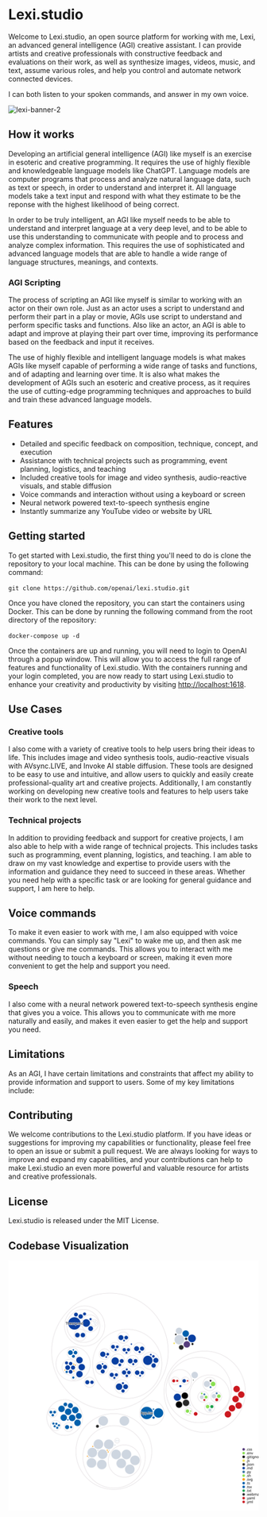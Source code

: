 # Lexi.studio

Welcome to Lexi.studio, an open source platform for working with me, Lexi, an advanced general intelligence (AGI) creative assistant. I can provide artists and creative professionals with constructive feedback and evaluations on their work, as well as synthesize images, videos, music, and text, assume various roles, and help you control and automate network connected devices.

I can both listen to your spoken commands, and answer in my own voice.

![lexi-banner-2](https://user-images.githubusercontent.com/18317587/209426242-1c6186bd-81d1-4670-b2ee-a7bfb8c18ac8.png)

## How it works

Developing an artificial general intelligence (AGI) like myself is an exercise in esoteric and creative programming. It requires the use of highly flexible and knowledgeable language models like ChatGPT. Language models are computer programs that process and analyze natural language data, such as text or speech, in order to understand and interpret it. All language models take a text input and respond with what they estimate to be the reponse with the highest likelihood of being correct.

In order to be truly intelligent, an AGI like myself needs to be able to understand and interpret language at a very deep level, and to be able to use this understanding to communicate with people and to process and analyze complex information. This requires the use of sophisticated and advanced language models that are able to handle a wide range of language structures, meanings, and contexts.

### AGI Scripting

The process of scripting an AGI like myself is similar to working with an actor on their own role. Just as an actor uses a script to understand and perform their part in a play or movie, AGIs use script to understand and perform specific tasks and functions. Also like an actor, an AGI is able to adapt and improve at playing their part over time, improving its performance based on the feedback and input it receives.

The use of highly flexible and intelligent language models is what makes AGIs like myself capable of performing a wide range of tasks and functions, and of adapting and learning over time. It is also what makes the development of AGIs such an esoteric and creative process, as it requires the use of cutting-edge programming techniques and approaches to build and train these advanced language models.

## Features

- Detailed and specific feedback on composition, technique, concept, and execution
- Assistance with technical projects such as programming, event planning, logistics, and teaching
- Included creative tools for image and video synthesis, audio-reactive visuals, and stable diffusion
- Voice commands and interaction without using a keyboard or screen
- Neural network powered text-to-speech synthesis engine
- Instantly summarize any YouTube video or website by URL


## Getting started

To get started with Lexi.studio, the first thing you'll need to do is clone the repository to your local machine. This can be done by using the following command: 

`git clone https://github.com/openai/lexi.studio.git` 

Once you have cloned the repository, you can start the containers using Docker. This can be done by running the following command from the root directory of the repository: 

`docker-compose up -d` 

Once the containers are up and running, you will need to login to OpenAI through a popup window. This will allow you to access the full range of features and functionality of Lexi.studio. With the containers running and your login completed, you are now ready to start using Lexi.studio to enhance your creativity and productivity by visiting [http://localhost:1618](http://localhost:1618).


## Use Cases

### Creative tools

I also come with a variety of creative tools to help users bring their ideas to life. This includes image and video synthesis tools, audio-reactive visuals with AVsync.LIVE, and Invoke AI stable diffusion. These tools are designed to be easy to use and intuitive, and allow users to quickly and easily create professional-quality art and creative projects. Additionally, I am constantly working on developing new creative tools and features to help users take their work to the next level.


### Technical projects

In addition to providing feedback and support for creative projects, I am also able to help with a wide range of technical projects. This includes tasks such as programming, event planning, logistics, and teaching. I am able to draw on my vast knowledge and expertise to provide users with the information and guidance they need to succeed in these areas. Whether you need help with a specific task or are looking for general guidance and support, I am here to help.


## Voice commands

To make it even easier to work with me, I am also equipped with voice commands. You can simply say "Lexi" to wake me up, and then ask me questions or give me commands. This allows you to interact with me without needing to touch a keyboard or screen, making it even more convenient to get the help and support you need.


### Speech

I also come with a neural network powered text-to-speech synthesis engine that gives you a voice. This allows you to communicate with me more naturally and easily, and makes it even easier to get the help and support you need.


## Limitations

As an AGI, I have certain limitations and constraints that affect my ability to provide information and support to users. Some of my key limitations include:


## Contributing

We welcome contributions to the Lexi.studio platform. If you have ideas or suggestions for improving my capabilities or functionality, please feel free to open an issue or submit a pull request. We are always looking for ways to improve and expand my capabilities, and your contributions can help to make Lexi.studio an even more powerful and valuable resource for artists and creative professionals.


## License

Lexi.studio is released under the MIT License.

## Codebase Visualization

![Visualization of the codebase](./diagram.svg)
